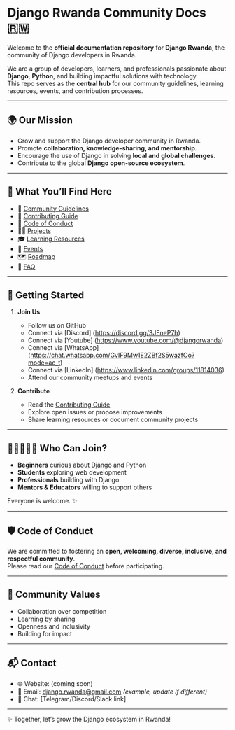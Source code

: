 # Django Rwanda Community Docs 🇷🇼  

Welcome to the **official documentation repository** for **Django Rwanda**, the community of Django developers in Rwanda.  

We are a group of developers, learners, and professionals passionate about **Django**, **Python**, and building impactful solutions with technology.  
This repo serves as the **central hub** for our community guidelines, learning resources, events, and contribution processes.  

---

## 🌍 Our Mission  
- Grow and support the Django developer community in Rwanda.  
- Promote **collaboration, knowledge-sharing, and mentorship**.  
- Encourage the use of Django in solving **local and global challenges**.  
- Contribute to the global **Django open-source ecosystem**.  

---

## 📖 What You’ll Find Here  
- 🧭 [Community Guidelines](./COMMUNITY_GUIDELINES.md)  
- 👐 [Contributing Guide](./CONTRIBUTING.md)  
- 🤝 [Code of Conduct](./CODE_OF_CONDUCT.md)  
- 👩‍💻 [Projects](./PROJECTS.md)  
- 🎓 [Learning Resources](./LEARNING_RESOURCES.md)  
- 📅 [Events](./EVENTS.md)  
- 🗺 [Roadmap](./ROADMAP.md)  
- 🙋 [FAQ](./FAQ.md)  

---

## 🚀 Getting Started  

1. **Join Us**  
   - Follow us on GitHub  
   - Connect via [Discord] (https://discord.gg/3JEneP7h)  
   - Connect via [Youtube] (https://www.youtube.com/@djangorwanda)  
   - Connect via [WhatsApp] (https://chat.whatsapp.com/GvIF9Mw1E2ZBf2S5wazfOo?mode=ac_t)  
   - Connect via [LinkedIn] (https://www.linkedin.com/groups/11814036)  
   - Attend our community meetups and events  

2. **Contribute**  
   - Read the [Contributing Guide](./CONTRIBUTING.md)  
   - Explore open issues or propose improvements  
   - Share learning resources or document community projects  

---

## 👩🏽‍🤝‍👨🏾 Who Can Join?  
- **Beginners** curious about Django and Python  
- **Students** exploring web development  
- **Professionals** building with Django  
- **Mentors & Educators** willing to support others  

Everyone is welcome. ✨  

---

## 🛡 Code of Conduct  
We are committed to fostering an **open, welcoming, diverse, inclusive, and respectful community**.  
Please read our [Code of Conduct](./CODE_OF_CONDUCT.md) before participating.  

---

## 🌱 Community Values  
- Collaboration over competition  
- Learning by sharing  
- Openness and inclusivity  
- Building for impact  

---

## 📬 Contact  
- 🌐 Website: (coming soon)  
- 📧 Email: django.rwanda@gmail.com *(example, update if different)*  
- 💬 Chat: [Telegram/Discord/Slack link]  

---

✨ Together, let’s grow the Django ecosystem in Rwanda!  

